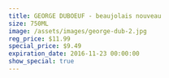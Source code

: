 ```yaml
---
title: GEORGE DUBOEUF - beaujolais nouveau
size: 750ML
image: /assets/images/george-dub-2.jpg
reg_price: $11.99
special_price: $9.49
expiration_date: 2016-11-23 00:00:00
show_special: true
---
```



